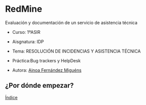 # RedMine


Evaluación y documentación de un servicio de asistencia técnica


* Curso: 1ºASIR

* Aisgnatura: IDP

* Tema: RESOLUCIÓN DE INCIDENCIAS Y ASISTENCIA TÉCNICA

* Práctica:Bug trackers y HelpDesk

* Autora: [Ainoa Fernández Miguéns](https://github.com/AinoaFernandezMiguens)

## ¿Por dónde empezar?

[Índice](https://github.com/AinoaFernandezMiguens/RedMine/blob/master/0.%20%C3%8Dndice.md)
<div --allow-empty/>